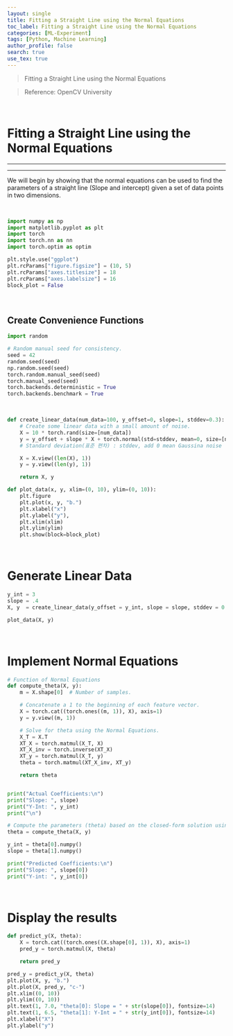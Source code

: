 ```yaml
---
layout: single
title: Fitting a Straight Line using the Normal Equations
toc_label: Fitting a Straight Line using the Normal Equations
categories: [ML-Experiment]
tags: [Python, Machine Learning]
author_profile: false
search: true
use_tex: true
---
```


> Fitting a Straight Line using the Normal Equations 

> Reference: OpenCV University


<br>

# Fitting a Straight Line using the Normal Equations

---

---

We will begin by showing that the normal equations can be used to find the parameters of a straight line (Slope and intercept) given a set of data points in two dimensions.

<br>

```python
import numpy as np
import matplotlib.pyplot as plt
import torch
import torch.nn as nn
import torch.optim as optim

plt.style.use("ggplot")
plt.rcParams["figure.figsize"] = (10, 5)
plt.rcParams["axes.titlesize"] = 18
plt.rcParams["axes.labelsize"] = 16
block_plot = False
```

<br>

## Create Convenience Functions


```python
import random

# Random manual seed for consistency.
seed = 42
random.seed(seed)
np.random.seed(seed)
torch.random.manual_seed(seed)
torch.manual_seed(seed)
torch.backends.deterministic = True
torch.backends.benchmark = True
```

<br>


```python
def create_linear_data(num_data=100, y_offset=0, slope=1, stddev=0.3):
    # Create some linear data with a small amount of noise.
    X = 10 * torch.rand(size=[num_data])
    y = y_offset + slope * X + torch.normal(std=stddev, mean=0, size=[num_data])
    # Standard deviation(표준 편차) : stddev, add 0 mean Gaussina noise

    X = X.view((len(X), 1))
    y = y.view((len(y), 1))

    return X, y
```
```python
def plot_data(x, y, xlim=(0, 10), ylim=(0, 10)):
    plt.figure
    plt.plot(x, y, "b.")
    plt.xlabel("x")
    plt.ylabel("y"),
    plt.xlim(xlim)
    plt.ylim(ylim)
    plt.show(block=block_plot)
```

<br>

# Generate Linear Data

```python
y_int = 3
slope = .4
X, y  = create_linear_data(y_offset = y_int, slope = slope, stddev = 0.3)

plot_data(X, y)
```

<br>

# Implement Normal Equations

```python
# Function of Normal Equations
def compute_theta(X, y):
    m = X.shape[0]  # Number of samples.

    # Concatenate a 1 to the beginning of each feature vector.
    X = torch.cat((torch.ones((m, 1)), X), axis=1)
    y = y.view((m, 1))

    # Solve for theta using the Normal Equations.
    X_T = X.T
    XT_X = torch.matmul(X_T, X)
    XT_X_inv = torch.inverse(XT_X)
    XT_y = torch.matmul(X_T, y)
    theta = torch.matmul(XT_X_inv, XT_y)

    return theta
```

```python

print("Actual Coefficients:\n")
print("Slope: ", slope)
print("Y-Int: ", y_int)
print("\n")

# Compute the parameters (theta) based on the closed-form solution using the Normal Equations.
theta = compute_theta(X, y)

y_int = theta[0].numpy()
slope = theta[1].numpy()

print("Predicted Coefficients:\n")
print("Slope: ", slope[0])
print("Y-int: ", y_int[0])
```

<br>

# Display the results

```python
def predict_y(X, theta):
    X = torch.cat((torch.ones((X.shape[0], 1)), X), axis=1)
    pred_y = torch.matmul(X, theta)

    return pred_y
```

```python
pred_y = predict_y(X, theta)
plt.plot(X, y, "b.")
plt.plot(X, pred_y, "c-")
plt.xlim((0, 10))
plt.ylim((0, 10))
plt.text(1, 7.0, "theta[0]: Slope = " + str(slope[0]), fontsize=14)
plt.text(1, 6.5, "theta[1]: Y-Int = " + str(y_int[0]), fontsize=14)
plt.xlabel("X")
plt.ylabel("y")
```




